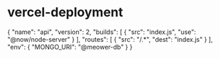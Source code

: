 # vercel-deployment

  {
    "name": "api",
    "version": 2,
    "builds": [
      {
        "src": "index.js",
        "use": "@now/node-server"
      }
    ],
    "routes": [
      { "src": "/.*", "dest": "index.js" }
    ],
    "env": {
      "MONGO_URI": "@meower-db"
    }
  }
